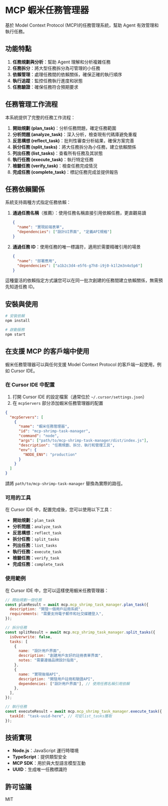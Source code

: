 # MCP 蝦米任務管理器

基於 Model Context Protocol (MCP)的任務管理系統，幫助 Agent 有效管理和執行任務。

## 功能特點

1. **任務規劃與分析**：幫助 Agent 理解和分析複雜任務
2. **任務拆分**：將大型任務拆分為可管理的小任務
3. **依賴管理**：處理任務間的依賴關係，確保正確的執行順序
4. **執行追蹤**：監控任務執行進度和狀態
5. **任務驗證**：確保任務符合預期要求

## 任務管理工作流程

本系統提供了完整的任務工作流程：

1. **開始規劃 (plan_task)**：分析任務問題，確定任務範圍
2. **分析問題 (analyze_task)**：深入分析，檢查現有代碼庫避免重複
3. **反思構想 (reflect_task)**：批判性審查分析結果，確保方案完善
4. **拆分任務 (split_tasks)**：將大任務拆分為小任務，建立依賴關係
5. **列出任務 (list_tasks)**：查看所有任務及其狀態
6. **執行任務 (execute_task)**：執行特定任務
7. **檢驗任務 (verify_task)**：檢查任務完成情況
8. **完成任務 (complete_task)**：標記任務完成並提供報告

## 任務依賴關係

系統支持兩種方式指定任務依賴：

1. **通過任務名稱**（推薦）：使用任務名稱直接引用依賴任務，更直觀易讀

   ```json
   {
     "name": "實現前端表單",
     "dependencies": ["設計UI界面", "定義API規格"]
   }
   ```

2. **通過任務 ID**：使用任務的唯一標識符，適用於需要精確引用的場景
   ```json
   {
     "name": "部署應用",
     "dependencies": ["a1b2c3d4-e5f6-g7h8-i9j0-k1l2m3n4o5p6"]
   }
   ```

這種靈活的依賴指定方式讓您可以在同一批次創建的任務間建立依賴關係，無需預先知道任務 ID。

## 安裝與使用

```bash
# 安裝依賴
npm install

# 啟動服務
npm start
```

## 在支援 MCP 的客戶端中使用

蝦米任務管理器可以與任何支援 Model Context Protocol 的客戶端一起使用，例如 Cursor IDE。

### 在 Cursor IDE 中配置

1. 打開 Cursor IDE 的設定檔案（通常位於 `~/.cursor/settings.json`）
2. 在 `mcpServers` 部分添加蝦米任務管理器的配置

```json
{
  "mcpServers": [
    {
      "name": "蝦米任務管理器",
      "id": "mcp-shrimp-task-manager",
      "command": "node",
      "args": ["path/to/mcp-shrimp-task-manager/dist/index.js"],
      "description": "任務規劃、拆分、執行和管理工具",
      "env": {
        "NODE_ENV": "production"
      }
    }
  ]
}
```

請將 `path/to/mcp-shrimp-task-manager` 替換為實際的路徑。

### 可用的工具

在 Cursor IDE 中，配置完成後，您可以使用以下工具：

- **開始規劃**：`plan_task`
- **分析問題**：`analyze_task`
- **反思構想**：`reflect_task`
- **拆分任務**：`split_tasks`
- **列出任務**：`list_tasks`
- **執行任務**：`execute_task`
- **檢驗任務**：`verify_task`
- **完成任務**：`complete_task`

### 使用範例

在 Cursor IDE 中，您可以這樣使用蝦米任務管理器：

```javascript
// 開始規劃一個任務
const planResult = await mcp.mcp_shrimp_task_manager.plan_task({
  description: "開發一個用戶註冊系統",
  requirements: "需要支持電子郵件和社交媒體登入",
});

// 拆分任務
const splitResult = await mcp.mcp_shrimp_task_manager.split_tasks({
  isOverwrite: false,
  tasks: [
    {
      name: "設計用戶界面",
      description: "創建用戶友好的註冊表單界面",
      notes: "需要遵循品牌設計指南",
    },
    {
      name: "實現後端API",
      description: "開發用戶註冊和驗證API",
      dependencies: ["設計用戶界面"], // 使用任務名稱引用依賴
    },
  ],
});

// 執行任務
const executeResult = await mcp.mcp_shrimp_task_manager.execute_task({
  taskId: "task-uuid-here", // 可從list_tasks獲取
});
```

## 技術實現

- **Node.js**：JavaScript 運行時環境
- **TypeScript**：提供類型安全
- **MCP SDK**：用於與大型語言模型互動
- **UUID**：生成唯一任務標識符

## 許可協議

MIT
